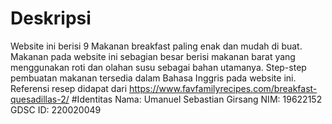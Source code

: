 # Deskripsi
Website ini berisi 9 Makanan breakfast paling enak dan mudah di buat. Makanan pada website ini sebagian besar berisi makanan barat yang menggunakan roti dan olahan susu sebagai bahan utamanya. Step-step pembuatan makanan tersedia dalam Bahasa Inggris pada website ini. Referensi resep didapat dari https://www.favfamilyrecipes.com/breakfast-quesadillas-2/
#Identitas
Nama: Umanuel Sebastian Girsang
NIM: 19622152
GDSC ID: 220020049
